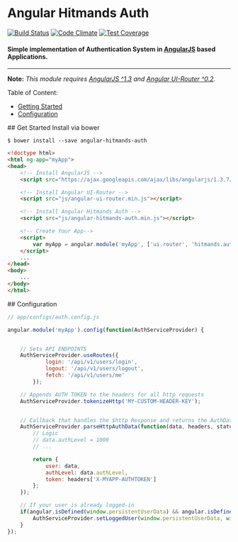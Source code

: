 # Angular Hitmands Auth
[![Build Status](https://travis-ci.org/hitmands/angular-hitmands-auth.svg?branch=master)](https://travis-ci.org/hitmands/angular-hitmands-auth) [![Code Climate](https://codeclimate.com/github/hitmands/angular-hitmands-auth/badges/gpa.svg)](https://codeclimate.com/github/hitmands/angular-hitmands-auth) [![Test Coverage](https://codeclimate.com/github/hitmands/angular-hitmands-auth/badges/coverage.svg)](https://codeclimate.com/github/hitmands/angular-hitmands-auth)

#### Simple implementation of Authentication System in [AngularJS](http://angularjs.org) based Applications.
___

**Note:** *This module requires [AngularJS ^1.3](http://angularjs.org) and [Angular UI-Router ^0.2](http://angular-ui.github.io/ui-router/).*

Table of Content:
* [Getting Started](#getting-started)
* [Configuration](#module-config)


##<a name="getting-started"></a> Get Started
Install via bower
```
$ bower install --save angular-hitmands-auth
```


```html
<!doctype html>
<html ng-app="myApp">
<head>
    <!-- Install AngularJS -->
    <script src="https://ajax.googleapis.com/ajax/libs/angularjs/1.3.7/angular.min.js"></script>

    <!-- Install Angular UI-Router -->
    <script src="js/angular-ui-router.min.js"></script>

    <!-- Install Angular Hitmands Auth -->
    <script src="js/angular-hitmands-auth.min.js"></script>

    <!-- Create Your App-->
    <script>
        var myApp = angular.module('myApp', ['ui.router', 'hitmands.auth']);
    </script>
    ...
</head>
<body>
    ...
</body>
</html>
```

##<a name="module-config"></a> Configuration
```javascript
// app/configs/auth.config.js

angular.module('myApp').config(function(AuthServiceProvider) {


    // Sets API ENDPOINTS
    AuthServiceProvider.useRoutes({
            login: '/api/v1/users/login',
            logout: '/api/v1/users/logout',
            fetch: '/api/v1/users/me'
        });

    // Appends AUTH TOKEN to the headers for all http requests
    AuthServiceProvider.tokenizeHttp('MY-CUSTOM-HEADER-KEY');


    // Callback that handles the $http Response and returns the AuthData to the AuthService
    AuthServiceProvider.parseHttpAuthData(function(data, headers, statusCode) {
        // Logic
        // data.authLevel = 1000
        // ...

        return {
            user: data,
            authLevel: data.authLevel,
            token: headers['X-MYAPP-AUTHTOKEN']
        };
    });

    // If your user is already logged-in
    if(angular.isDefined(window.persistentUserData) && angular.isDefined(window.persistentAuthToken) {
        AuthServiceProvider.setLoggedUser(window.persistentUserData, window.persistentAuthToken);
    }
});
```
